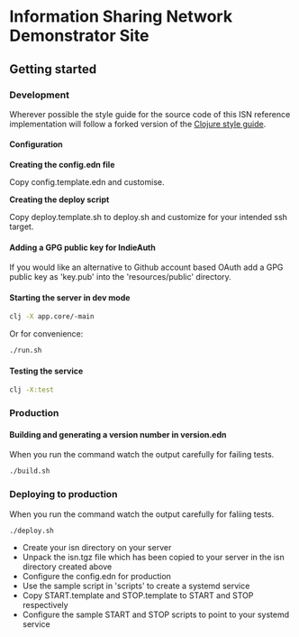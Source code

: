 # Information Sharing Network Demonstrator Site

## Getting started

### Development

Wherever possible the style guide for the source code of this ISN reference implementation will follow a forked version of the [Clojure style guide](https://github.com/vox-machina/clojure-style-guide).

#### Configuration

**Creating the config.edn file**

Copy config.template.edn and customise.

**Creating the deploy script**

Copy deploy.template.sh to deploy.sh and customize for your intended ssh target.

#### Adding a GPG public key for IndieAuth

If you would like an alternative to Github account based OAuth add a GPG public key as 'key.pub' into the 'resources/public' directory.

#### Starting the server in dev mode

```bash
clj -X app.core/-main
```

Or for convenience:

```bash
./run.sh
```

#### Testing the service

```bash
clj -X:test
```

### Production

#### Building and generating a version number in version.edn

When you run the command watch the output carefully for failing tests.

```bash
./build.sh
```

### Deploying to production

When you run the command watch the output carefully for faliing tests.

```bash
./deploy.sh
```

- Create your isn directory on your server
- Unpack the isn.tgz file which has been copied to your server in the isn directory created above
- Configure the config.edn for production
- Use the sample script in 'scripts' to create a systemd service
- Copy START.template and STOP.template to START and STOP respectively
- Configure the sample START and STOP scripts to point to your systemd service
